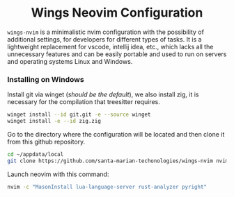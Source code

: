 <div align="center">

# Wings Neovim Configuration

</div>

`wings-nvim` is a minimalistic nvim configuration with the possibility of additional settings, for developers for different types of tasks. It is a lightweight replacement for vscode, intellij idea, etc., which lacks all the unnecessary features and can be easily portable and used to run on servers and operating systems Linux and Windows.

### Installing on Windows

Install git via winget (*should be the default*), we also install zig, it is necessary for the compilation that treesitter requires.
```bash
winget install --id git.git -e --source winget
winget install -e --id zig.zig
```

Go to the directory where the configuration will be located and then clone it from this github repository.
```bash
cd ~/appdata/local
git clone https://github.com/santa-marian-techonologies/wings-nvim nvim
```

Launch neovim with this command:
```bash
nvim -c "MasonInstall lua-language-server rust-analyzer pyright"
```